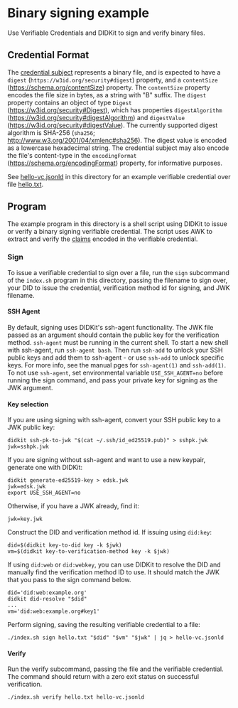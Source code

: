 # Binary signing example

Use Verifiable Credentials and DIDKit to sign and verify binary files.

## Credential Format

The [credential subject][] represents a binary file, and is expected to have a `digest` (`https://w3id.org/security#digest`) property, and a `contentSize` (https://schema.org/contentSize) property.  The `contentSize` property encodes the file size in bytes, as a string with "B" suffix. The `digest` property contains an object of type `Digest` (https://w3id.org/security#Digest), which has properties `digestAlgorithm` (https://w3id.org/security#digestAlgorithm) and `digestValue` (https://w3id.org/security#digestValue). The currently supported digest algorithm is SHA-256 (`sha256`; http://www.w3.org/2001/04/xmlenc#sha256). The digest value is encoded as a lowercase hexadecimal string. The credential subject may also encode the file's content-type in the `encodingFormat` (https://schema.org/encodingFormat) property, for informative purposes.

See [hello-vc.jsonld](./hello-vc.jsonld) in this directory for an example verifiable credential over file [hello.txt](./hello.txt).

## Program

The example program in this directory is a shell script using DIDKit to issue or verify a binary signing verifiable credential. The script uses AWK to extract and verify the [claims][] encoded in the verifiable credential.

### Sign

To issue a verifiable credential to sign over a file, run the `sign` subcommand of the `index.sh` program in this directory, passing the filename to sign over, your DID to issue the credential, verification method id for signing, and JWK filename. 

#### SSH Agent

By default, signing uses DIDKit's ssh-agent functionality. The JWK file passed as an argument should contain the public key for the verification method. `ssh-agent` must be running in the current shell. To start a new shell with ssh-agent, run `ssh-agent bash`. Then run `ssh-add` to unlock your SSH public keys and add them to ssh-agent - or use `ssh-add` to unlock specific keys. For more info, see the manual pges for `ssh-agent(1)` and `ssh-add(1)`. To not use `ssh-agent`, set environmental variable `USE_SSH_AGENT=no` before running the sign command, and pass your private key for signing as the JWK argument.

#### Key selection

If you are using signing with ssh-agent, convert your SSH public key to a JWK public key:
```
didkit ssh-pk-to-jwk "$(cat ~/.ssh/id_ed25519.pub)" > sshpk.jwk
jwk=sshpk.jwk
```
If you are signing without ssh-agent and want to use a new keypair, generate one with DIDKit:
```
didkit generate-ed25519-key > edsk.jwk
jwk=edsk.jwk
export USE_SSH_AGENT=no
```

Otherwise, if you have a JWK already, find it:
```
jwk=key.jwk
```

Construct the DID and verification method id. If issuing using `did:key`:
```
did=$(didkit key-to-did key -k $jwk)
vm=$(didkit key-to-verification-method key -k $jwk)
```

If using `did:web` or `did:webkey`, you can use DIDKit to resolve the DID and manually find the verification method ID to use. It should match the JWK that you pass to the sign command below.
```
did='did:web:example.org'
didkit did-resolve "$did"
...
vm='did:web:example.org#key1'
```

Perform signing, saving the resulting verifiable credential to a file:
```
./index.sh sign hello.txt "$did" "$vm" "$jwk" | jq > hello-vc.jsonld
```

#### Verify

Run the verify subcommand, passing the file and the verifiable credential. The command should return with a zero exit status on successful verification.
```
./index.sh verify hello.txt hello-vc.jsonld
```

[credential subject]: https://www.w3.org/TR/vc-data-model/#credential-subject
[claims]: https://www.w3.org/TR/vc-data-model/#claims
